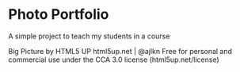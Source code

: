 # Photo Portfolio
A simple project to teach my students in a course

Big Picture by HTML5 UP
html5up.net | @ajlkn
Free for personal and commercial use under the CCA 3.0 license (html5up.net/license)
